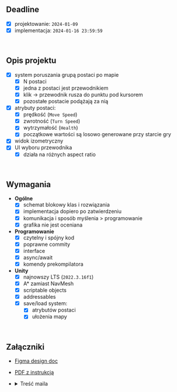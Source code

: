 ## Deadline
- [x] projektowanie: `2024-01-09`
- [x] implementacja: `2024-01-16 23:59:59`

</br>

## Opis projektu
- [x] system poruszania grupą postaci po mapie
  - [x] N postaci
  - [x] jedna z postaci jest przewodnikiem
  - [x] klik -> przewodnik rusza do punktu pod kursorem
  - [x] pozostałe postacie podążają za nią
- [x] atrybuty postaci:
  - [x] prędkość (`Move Speed`)
  - [x] zwrotność (`Turn Speed`)
  - [x] wytrzymałość (`Health`)
  - [x] początkowe wartości są losowo generowane przy starcie gry
- [x] widok izometryczny
- [x] UI wyboru przewodnika
  - [x] działa na różnych aspect ratio

</br>

## Wymagania
- **Ogólne**
  - [x] schemat blokowy klas i rozwiązania
  - [x] implementacja dopiero po zatwierdzeniu
  - [x] komunikacja i sposób myślenia > programowanie
  - [x] grafika nie jest oceniana
- **Programowanie**
  - [x] czytelny i spójny kod
  - [x] poprawne commity
  - [x] interface
  - [x] async/await
  - [x] komendy prekompilatora
- **Unity**
  - [x] najnowszy LTS (`2022.3.16f1`)
  - [x] A* zamiast NavMesh
  - [x] scriptable objects
  - [x] addressables
  - [x] save/load system:
    - [x] atrybutów postaci
    - [x] ułożenia mapy

</br>

## Załączniki

- [Figma design doc](https://www.figma.com/file/pUixMKYzkMDAbra5tucKCR/CobbleGames?type=design&node-id=0%3A1&mode=design&t=Xccxsu8I3Vc8I8B2-1)
- [PDF z instrukcją](https://github.com/Vheos/Interview.CobbleGames/files/13811324/Zadanie.testowe.-.Programista.Mid.i.Junior.pdf)
- <details><summary>Treść maila</summary>
  
  >  ...
  > 
  >  Zadanie należy dostarczyć w postaci wykonywalnego i możliwego do kompilacji kodu projektu Unity dostępnego na publicznym repozytorium. Ostatni commit ma być wykonany do północy dnia 16 stycznia 2024.
  > 
  > Nim zaczniesz kodować to przeczytaj uważnie treść zadania, zadaj pytania i przejdź wszystkie fazy wymienione w PDF. Samo kodowanie nie jest dla nas tak ważne jak umiejętność komunikacji i sposób myślenia. Do 9 stycznia będę odpowiadać na twoje maile z pytaniami. Potem już działasz samodzielnie.
  >
  > ...
  </details>
